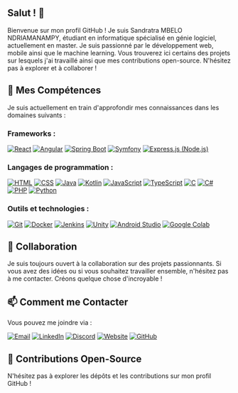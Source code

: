 <!--
**MN-Sandratra/MN-Sandratra** is a ✨ _special_ ✨ repository because its `README.md` (this file) appears on your GitHub profile.

Here are some ideas to get you started:

- 🔭 I’m currently working on ...
- 🌱 I’m currently learning ...
- 👯 I’m looking to collaborate on ...
- 🤔 I’m looking for help with ...
- 💬 Ask me about ...
- 📫 How to reach me: ...
- 😄 Pronouns: ...
- ⚡ Fun fact: ...
-->
## Salut ! 👋

Bienvenue sur mon profil GitHub ! Je suis Sandratra MBELO NDRIAMANAMPY, étudiant en informatique spécialisé en génie logiciel, actuellement en master. Je suis passionné par le développement web, mobile ainsi que le machine learning. Vous trouverez ici certains des projets sur lesquels j'ai travaillé ainsi que mes contributions open-source. N'hésitez pas à explorer et à collaborer !


## 🌱 Mes Compétences

Je suis actuellement en train d'approfondir mes connaissances dans les domaines suivants :

### Frameworks :

[![React](https://img.icons8.com/color/96/000000/react-native.png)](https://reactjs.org/)
[![Angular](https://img.icons8.com/color/96/000000/angularjs.png)](https://angular.io/)
[![Spring Boot](https://img.icons8.com/color/96/000000/spring-logo.png)](https://spring.io/projects/spring-boot)
[![Symfony](https://img.icons8.com/color/96/000000/symfony.png)](https://symfony.com/)
[![Express.js (Node.js)](https://img.icons8.com/color/96/000000/nodejs.png)](https://expressjs.com/)

### Langages de programmation :

[![HTML](https://img.icons8.com/color/96/000000/html-5.png)](https://developer.mozilla.org/en-US/docs/Web/HTML)
[![CSS](https://img.icons8.com/color/96/000000/css3.png)](https://developer.mozilla.org/en-US/docs/Web/CSS)
[![Java](https://img.icons8.com/color/96/000000/java-coffee-cup-logo.png)](https://www.java.com/)
[![Kotlin](https://img.icons8.com/color/96/000000/kotlin.png)](https://kotlinlang.org/)
[![JavaScript](https://img.icons8.com/color/96/000000/javascript.png)](https://developer.mozilla.org/en-US/docs/Web/JavaScript)
[![TypeScript](https://img.icons8.com/color/96/000000/typescript.png)](https://www.typescriptlang.org/)
[![C](https://img.icons8.com/color/96/000000/c-programming.png)](https://en.cppreference.com/w/c)
[![C#](https://img.icons8.com/color/96/000000/c-sharp-logo.png)](https://docs.microsoft.com/en-us/dotnet/csharp/)
[![PHP](https://img.icons8.com/officel/96/000000/php-logo.png)](https://www.php.net/)
[![Python](https://img.icons8.com/color/96/000000/python.png)](https://www.python.org/)


### Outils et technologies :

[![Git](https://img.icons8.com/color/96/000000/git.png)](https://git-scm.com/)
[![Docker](https://img.icons8.com/color/96/000000/docker.png)](https://www.docker.com/)
[![Jenkins](https://img.icons8.com/color/96/000000/jenkins.png)](https://www.jenkins.io/)
[![Unity](https://img.icons8.com/color/96/000000/unity.png)](https://unity.com/)
[![Android Studio](https://img.icons8.com/color/96/000000/android-studio.png)](https://developer.android.com/studio/)
[![Google Colab](https://img.icons8.com/color/96/000000/google-colab.png)](https://colab.research.google.com/)


## 👯 Collaboration

Je suis toujours ouvert à la collaboration sur des projets passionnants. Si vous avez des idées ou si vous souhaitez travailler ensemble, n'hésitez pas à me contacter. Créons quelque chose d'incroyable !


## 📫 Comment me Contacter

Vous pouvez me joindre via :

[![Email](https://img.shields.io/badge/-Email-D14836?style=flat-square&logo=gmail&logoColor=white)](mailto:mn.sandratra@gmail.com)
[![LinkedIn](https://img.shields.io/badge/-LinkedIn-0077B5?style=flat-square&logo=linkedin&logoColor=white)](https://www.linkedin.com/in/in/sandratra-mbelo-ndriamanampy)
[![Discord](https://img.shields.io/badge/-Discord-7289DA?style=flat-square&logo=discord&logoColor=white)](https://discordapp.com/users/.sandratra)
[![Website](https://img.shields.io/badge/-Website-47CCCC?style=flat-square&logo=google-chrome&logoColor=white)](https://votre-site-web)
[![GitHub](https://img.shields.io/badge/-GitHub-181717?style=flat-square&logo=github&logoColor=white)](https://github.com/MN-Sandratra/)


## 🤝 Contributions Open-Source


N'hésitez pas à explorer les dépôts et les contributions sur mon profil GitHub !


